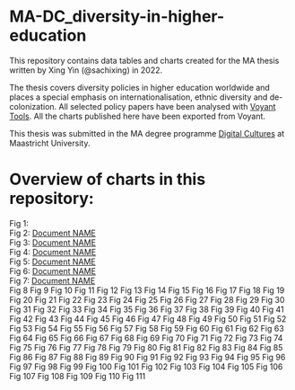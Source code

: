 # MA-DC_diversity-in-higher-education

This repository contains data tables and charts created for the MA thesis written by Xing Yin (@sachixing) in 2022.

The thesis covers diversity policies in higher education worldwide and places a special emphasis on internationalisation, ethnic diversity and de-colonization.
All selected policy papers have been analysed with [Voyant Tools](https://voyant-tools.org/). All the charts published here have been exported from Voyant.

This thesis was submitted in the MA degree programme [Digital Cultures](https://www.maastrichtuniversity.nl/education/master/media-studies-digital-cultures) at Maastricht University.

# Overview of charts in this repository:

Fig 1: <a href="https://github.com/MonikaBarget/MA-DC_diversity-in-higher-education/blob/1ada8c3123c35b92c47754c494e30b0a418cc2b0/Appendix%20B/Figure%201.png"></a></br>
Fig 2: <a href="https://de.wikipedia.org/wiki/Diagramm#/media/Datei:Diagrama_de_Dispersion.png">Document NAME</a></br>
Fig 3: <a href="https://de.wikipedia.org/wiki/Diagramm#/media/Datei:Diagrama_de_Dispersion.png">Document NAME</a></br>
Fig 4: <a href="https://de.wikipedia.org/wiki/Diagramm#/media/Datei:Diagrama_de_Dispersion.png">Document NAME</a></br>
Fig 5: <a href="https://de.wikipedia.org/wiki/Diagramm#/media/Datei:Diagrama_de_Dispersion.png">Document NAME</a></br>
Fig 6: <a href="https://de.wikipedia.org/wiki/Diagramm#/media/Datei:Diagrama_de_Dispersion.png">Document NAME</a></br>
Fig 7: <a href="https://de.wikipedia.org/wiki/Diagramm#/media/Datei:Diagrama_de_Dispersion.png">Document NAME</a></br>
Fig 8
Fig 9
Fig 10
Fig 11
Fig 12
Fig 13
Fig 14
Fig 15
Fig 16
Fig 17
Fig 18
Fig 19
Fig 20
Fig 21
Fig 22
Fig 23
Fig 24
Fig 25
Fig 26
Fig 27
Fig 28
Fig 29
Fig 30
Fig 31
Fig 32
Fig 33
Fig 34
Fig 35
Fig 36
Fig 37
Fig 38
Fig 39
Fig 40
Fig 41
Fig 42
Fig 43
Fig 44
Fig 45
Fig 46
Fig 47
Fig 48
Fig 49
Fig 50
Fig 51
Fig 52
Fig 53
Fig 54
Fig 55
Fig 56
Fig 57
Fig 58
Fig 59
Fig 60
Fig 61
Fig 62
Fig 63
Fig 64
Fig 65
Fig 66
Fig 67
Fig 68
Fig 69
Fig 70
Fig 71
Fig 72
Fig 73
Fig 74
Fig 75
Fig 76
Fig 77
Fig 78
Fig 79
Fig 80
Fig 81
Fig 82
Fig 83
Fig 84
Fig 85
Fig 86
Fig 87
Fig 88
Fig 89
Fig 90
Fig 91
Fig 92
Fig 93
Fig 94
Fig 95
Fig 96
Fig 97
Fig 98
Fig 99
Fig 100
Fig 101
Fig 102
Fig 103
Fig 104
Fig 105
Fig 106
Fig 107
Fig 108
Fig 109
Fig 110
Fig 111



